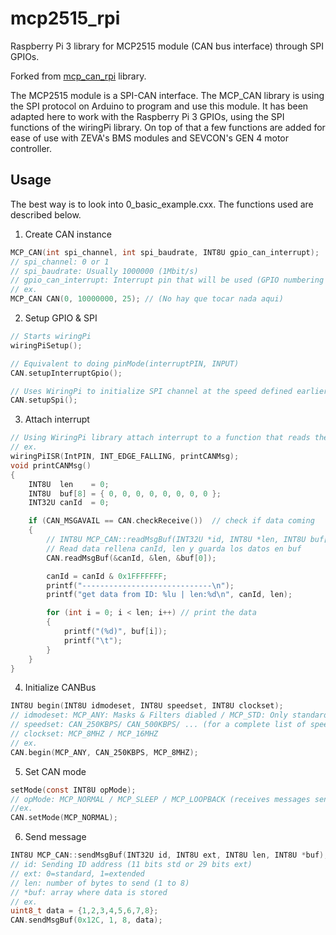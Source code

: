 # mcp2515_rpi
Raspberry Pi 3 library for MCP2515 module (CAN bus interface) through SPI GPIOs.

Forked from [mcp_can_rpi](https://github.com/NiryoRobotics/niryo_one_ros/tree/master/mcp_can_rpi) library.

The MCP2515 module is a SPI-CAN interface. The MCP_CAN library is using the SPI protocol on Arduino to program and use this module. It has been adapted here to work with the Raspberry Pi 3 GPIOs, using the SPI functions of the wiringPi library. On top of that a few functions are added for ease of use with ZEVA's BMS modules and SEVCON's GEN 4 motor controller. 


## Usage
The best way is to look into 0_basic_example.cxx. The functions used are described below. 

1. Create CAN instance

```c
MCP_CAN(int spi_channel, int spi_baudrate, INT8U gpio_can_interrupt);
// spi_channel: 0 or 1 
// spi_baudrate: Usually 1000000 (1Mbit/s)
// gpio_can_interrupt: Interrupt pin that will be used (GPIO numbering as in WiringPi)
// ex. 
MCP_CAN CAN(0, 10000000, 25); // (No hay que tocar nada aqui)
```

2. Setup GPIO & SPI

```c
// Starts wiringPi
wiringPiSetup();

// Equivalent to doing pinMode(interruptPIN, INPUT)
CAN.setupInterruptGpio(); 

// Uses WiringPi to initialize SPI channel at the speed defined earlier
CAN.setupSpi();
```

3. Attach interrupt

```c
// Using WiringPi library attach interrupt to a function that reads the message
// ex.
wiringPiISR(IntPIN, INT_EDGE_FALLING, printCANMsg);
void printCANMsg()
{
    INT8U  len    = 0;
    INT8U  buf[8] = { 0, 0, 0, 0, 0, 0, 0, 0 };
    INT32U canId  = 0;

    if (CAN_MSGAVAIL == CAN.checkReceive())  // check if data coming
    {
        // INT8U MCP_CAN::readMsgBuf(INT32U *id, INT8U *len, INT8U buf[])
        // Read data rellena canId, len y guarda los datos en buf
        CAN.readMsgBuf(&canId, &len, &buf[0]);

        canId = canId & 0x1FFFFFFF;
        printf("-----------------------------\n");
        printf("get data from ID: %lu | len:%d\n", canId, len);

        for (int i = 0; i < len; i++) // print the data
        {
            printf("(%d)", buf[i]);
            printf("\t");
        }
    }
}

```

4. Initialize CANBus

```c
INT8U begin(INT8U idmodeset, INT8U speedset, INT8U clockset);
// idmodeset: MCP_ANY: Masks & Filters diabled / MCP_STD: Only standard IDs / MCP_EXT: Only extended IDs / MCP_STDEXT: Standard and extended
// speedset: CAN_250KBPS/ CAN_500KBPS/ ... (for a complete list of speeds search in mcp_can_dfs_rpi.h)
// clockset: MCP_8MHZ / MCP_16MHZ
// ex. 
CAN.begin(MCP_ANY, CAN_250KBPS, MCP_8MHZ);
```

5. Set CAN mode

```c
setMode(const INT8U opMode);
// opMode: MCP_NORMAL / MCP_SLEEP / MCP_LOOPBACK (receives messages sent too) / MCP_LISTENONLY
//ex. 
CAN.setMode(MCP_NORMAL);
```

6. Send message

```c
INT8U MCP_CAN::sendMsgBuf(INT32U id, INT8U ext, INT8U len, INT8U *buf);
// id: Sending ID address (11 bits std or 29 bits ext)
// ext: 0=standard, 1=extended
// len: number of bytes to send (1 to 8)
// *buf: array where data is stored
// ex. 
uint8_t data = {1,2,3,4,5,6,7,8};
CAN.sendMsgBuf(0x12C, 1, 8, data);
```













